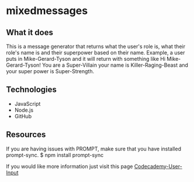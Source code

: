 # mixedmessages

## What it does 
This is a message generator that returns what the user's role is, what their role's name is and their superpower based on their name. Example, a user puts in Mike-Gerard-Tyson and it will return with something like Hi Mike-Gerard-Tyson! You are a Super-Villain your name is Killer-Raging-Beast and your super power is Super-Strength.

## Technologies 
* JavaScript
* Node.js
* GitHub

## Resources 

If you are having issues with PROMPT, make sure that you have installed prompt-sync. 
$ npm install prompt-sync

If you would like more information just visit this page
[Codecademy-User-Input](https://www.codecademy.com/articles/getting-user-input-in-node-js)